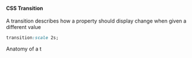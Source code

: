 #### CSS Transition
A transition describes how a property should display change when given a different value

```css
transition:scale 2s;
```

Anatomy of a t